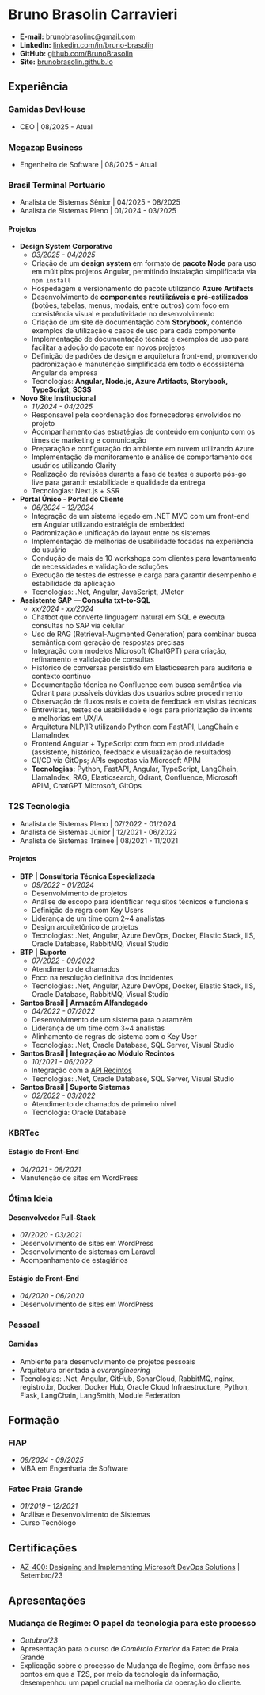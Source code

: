 # Bruno Brasolin Carravieri
- **E-mail:** brunobrasolinc@gmail.com
- **LinkedIn:** [linkedin.com/in/bruno-brasolin](https://www.linkedin.com/in/bruno-brasolin/)
- **GitHub:** [github.com/BrunoBrasolin](https://github.com/BrunoBrasolin)
- **Site:** [brunobrasolin.github.io](https://brunobrasolin.github.io/)

## Experiência

### Gamidas DevHouse
- CEO \| 08/2025 - Atual

### Megazap Business
- Engenheiro de Software \| 08/2025 - Atual


### Brasil Terminal Portuário
- Analista de Sistemas Sênior \| 04/2025 - 08/2025
- Analista de Sistemas Pleno \| 01/2024 - 03/2025

#### Projetos

- **Design System Corporativo**  
  - _03/2025 - 04/2025_
  - Criação de um **design system** em formato de **pacote Node** para uso em múltiplos projetos Angular, permitindo instalação simplificada via `npm install`  
  - Hospedagem e versionamento do pacote utilizando **Azure Artifacts**  
  - Desenvolvimento de **componentes reutilizáveis e pré-estilizados** (botões, tabelas, menus, modais, entre outros) com foco em consistência visual e produtividade no desenvolvimento  
  - Criação de um site de documentação com **Storybook**, contendo exemplos de utilização e casos de uso para cada componente  
  - Implementação de documentação técnica e exemplos de uso para facilitar a adoção do pacote em novos projetos  
  - Definição de padrões de design e arquitetura front-end, promovendo padronização e manutenção simplificada em todo o ecossistema Angular da empresa  
  - Tecnologias: **Angular, Node.js, Azure Artifacts, Storybook, TypeScript, SCSS**
- **Novo Site Institucional**
  - _11/2024 - 04/2025_
  - Responsável pela coordenação dos fornecedores envolvidos no projeto
  - Acompanhamento das estratégias de conteúdo em conjunto com os times de marketing e comunicação
  - Preparação e configuração do ambiente em nuvem utilizando Azure
  - Implementação de monitoramento e análise de comportamento dos usuários utilizando Clarity
  - Realização de revisões durante a fase de testes e suporte pós-go live para garantir estabilidade e qualidade da entrega
  - Tecnologias: Next.js + SSR
- **Portal Único - Portal do Cliente**
  - _06/2024 - 12/2024_
  - Integração de um sistema legado em .NET MVC com um front-end em Angular utilizando estratégia de embedded
  - Padronização e unificação do layout entre os sistemas
  - Implementação de melhorias de usabilidade focadas na experiência do usuário
  - Condução de mais de 10 workshops com clientes para levantamento de necessidades e validação de soluções
  - Execução de testes de estresse e carga para garantir desempenho e estabilidade da aplicação
  - Tecnologias: .Net, Angular, JavaScript, JMeter
- **Assistente SAP — Consulta txt-to-SQL**
  - _xx/2024 - xx/2024_
  - Chatbot que converte linguagem natural em SQL e executa consultas no SAP via celular
  - Uso de RAG (Retrieval-Augmented Generation) para combinar busca semântica com geração de respostas precisas
  - Integração com modelos Microsoft (ChatGPT) para criação, refinamento e validação de consultas
  - Histórico de conversas persistido em Elasticsearch para auditoria e contexto contínuo
  - Documentação técnica no Confluence com busca semântica via Qdrant para possíveis dúvidas dos usuários sobre procedimento
  - Observação de fluxos reais e coleta de feedback em visitas técnicas
  - Entrevistas, testes de usabilidade e logs para priorização de intents e melhorias em UX/IA
  - Arquitetura NLP/IR utilizando Python com FastAPI, LangChain e LlamaIndex
  - Frontend Angular + TypeScript com foco em produtividade (assistente, histórico, feedback e visualização de resultados)
  - CI/CD via GitOps; APIs expostas via Microsoft APIM
  - **Tecnologias:** Python, FastAPI, Angular, TypeScript, LangChain, LlamaIndex, RAG, Elasticsearch, Qdrant, Confluence, Microsoft APIM, ChatGPT Microsoft, GitOps


### T2S Tecnologia
- Analista de Sistemas Pleno \| 07/2022 - 01/2024
- Analista de Sistemas Júnior \| 12/2021 - 06/2022
- Analista de Sistemas Trainee \| 08/2021 - 11/2021

#### Projetos
- **BTP \| Consultoria Técnica Especializada**
  - _09/2022 - 01/2024_
  - Desenvolvimento de projetos
  - Análise de escopo para identificar requisitos técnicos e funcionais
  - Definição de regra com Key Users
  - Liderança de um time com 2~4 analistas
  - Design arquitetônico de projetos
  - Tecnologias: .Net, Angular, Azure DevOps, Docker, Elastic Stack, IIS, Oracle Database, RabbitMQ, Visual Studio
- **BTP \| Suporte**
  - _07/2022 - 09/2022_
  - Atendimento de chamados
  - Foco na resolução definitiva dos incidentes
  - Tecnologias: .Net, Angular, Azure DevOps, Docker, Elastic Stack, IIS, Oracle Database, RabbitMQ, Visual Studio
- **Santos Brasil \| Armazém Alfandegado**
  - _04/2022 - 07/2022_
  - Desenvolvimento de um sistema para o aramzém
  - Liderança de um time com 3~4 analistas
  - Alinhamento de regras do sistema com o Key User
  - Tecnologias: .Net, Oracle Database, SQL Server, Visual Studio
- **Santos Brasil \| Integração ao Módulo Recintos**
  - _10/2021 - 06/2022_
  - Integração com a [API Recintos](https://api-docs.portalunico.siscomex.gov.br/swagger/rcnt.html)
  - Tecnologias: .Net, Oracle Database, SQL Server, Visual Studio
- **Santos Brasil \| Suporte Sistemas**
  - _02/2022 - 03/2022_
  - Atendimento de chamados de primeiro nível
  - Tecnologia: Oracle Database

### KBRTec
#### Estágio de Front-End 
- _04/2021 - 08/2021_
- Manutenção de sites em WordPress

### Ótima Ideia
#### Desenvolvedor Full-Stack
- _07/2020 - 03/2021_
- Desenvolvimento de sites em WordPress
- Desenvolvimento de sistemas em Laravel
- Acompanhamento de estagiários

#### Estágio de Front-End
- _04/2020 - 06/2020_
- Desenvolvimento de sites em WordPress

### Pessoal
#### Gamidas
- Ambiente para desenvolvimento de projetos pessoais
- Arquitetura orientada à _overengineering_ 
- Tecnologias: .Net, Angular, GitHub, SonarCloud, RabbitMQ, nginx, registro.br, Docker, Docker Hub, Oracle Cloud Infraestructure, Python, Flask, LangChain, LangSmith, Module Federation

## Formação

### FIAP
- _09/2024 - 09/2025_
- MBA em Engenharia de Software

### Fatec Praia Grande
- _01/2019 - 12/2021_
- Análise e Desenvolvimento de Sistemas
- Curso Tecnólogo

## Certificações
- [AZ-400: Designing and Implementing Microsoft DevOps Solutions](https://learn.microsoft.com/en-us/credentials/certifications/exams/az-400/) \| Setembro/23

## Apresentações
### Mudança de Regime: O papel da tecnologia para este processo
- _Outubro/23_
- Apresentação para o curso de _Comércio Exterior_ da Fatec de Praia Grande
- Explicação sobre o processo de Mudança de Regime, com ênfase nos pontos em que a T2S, por meio da tecnologia da informação, desempenhou um papel crucial na melhoria da operação do cliente.
